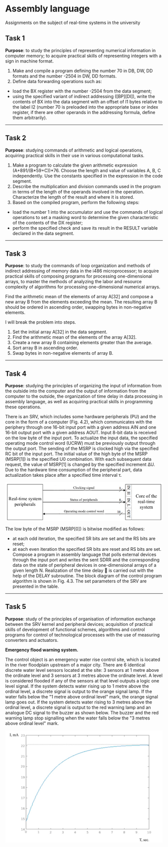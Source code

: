 # Assembly language

Assignments on the subject of real-time systems in the university

## Task 1
**Purpose**: to study the principles of representing numerical information in computer memory; to acquire practical skills of representing integers with a sign in machine format.
1. Make and compile a program defining the number 70 in DB, DW, DD formats and the number -2504 in DW, DD formats.
2. Define data forwarding operations such as:
- load the BX register with the number -2504 from the data segment;
- using the specified variant of indirect addressing ([BP][DI]), write the contents of BX into the data segment with an offset of I1 bytes relative to the label I2 (number 70 is preloaded into the appropriate base or index register, if there are other operands in the addressing formula, define them arbitrarily).

---

## Task 2
**Purpose**: studying commands of arithmetic and logical operations, acquiring practical skills in their use in various computational tasks.
1.	Make a program to calculate the given arithmetic expression (A+891/(B*59+C))*76. Choose the length and value of variables A, B, C independently. Use the constants specified in the expression in the code segment.
2. Describe the multiplication and division commands used in the program in terms of the length of the operands involved in the operation. Characterize the length of the result and where it is stored.
3. Based on the compiled program, perform the following steps:
- load the number 1 into the accumulator and use the commands of logical operations to set a masking word to determine the given characteristic of the contents of the DX register;
- perform the specified check and save its result in the RESULT variable declared in the data segment.

---

## Task 3
**Purpose**: to study the commands of loop organization and methods of indirect addressing of memory data in the i486 microprocessor; to acquire practical skills of composing programs for processing one-dimensional arrays, to master the methods of analyzing the labor and resource complexity of algorithms for processing one-dimensional numerical arrays.

Find the arithmetic mean of the elements of array A[32] and compose a new array B from the elements exceeding the mean. The resulting array B should be ordered in ascending order, swapping bytes in non-negative elements.

I will break the problem into steps.
1.	Set the initial array A[32] in the data segment.
2.	Find the arithmetic mean of the elements of the array A[32].
3.	Create a new array B containing elements greater than the average.
4. Sort array B in ascending order.
5.	Swap bytes in non-negative elements of array B.

---

## Task 4
**Purpose**: studying the principles of organizing the input of information from the outside into the computer and the output of information from the computer to the outside, the organization of time delay in data processing in assembly language, as well as acquiring practical skills in programming these operations.

There is an SRV, which includes some hardware peripherals (PU) and the core in the form of a computer (Fig. 4.2), which communicates with the periphery through one 16-bit input port with a given address AIN and one 16-bit output port with a given address AOUT. Input 8-bit data is received on the low byte of the input port. To actualize the input data, the specified operating mode control word (UCRW) must be previously output through the output port. The sending of the MSRP is clocked high via the specified RC bit of the input port. The initial value of the high byte of the MSRP (MSRP[1]) is the specified U0 combination. With each subsequent data request, the value of MSRP[1] is changed by the specified increment ∆U. Due to the hardware time consumption of the peripheral part, data actualization takes place after a specified time interval τ.


![Structural diagram of the real-time system](img/scheme.png)

The low byte of the MSRP (MSRP[0]) is bitwise modified as follows:
- at each odd iteration, the specified SR bits are set and the RS bits are reset;
- at each even iteration the specified SR bits are reset and RS bits are set.
  Compose a program in assembly language that polls external devices through the input port and writes the sent SDRR and the corresponding data on the state of peripheral devices in one-dimensional arrays of a given length N. Realization of the time delay  is carried out with the help of the DELAY subroutine. The block diagram of the control program algorithm is shown in Fig. 4.3. The set parameters of the SRV are presented in the table.

---

## Task 5
**Purpose**: study of the principles of organisation of information exchange between the SRV kernel and peripheral devices; acquisition of practical skills of development of functional schemes, algorithms and control programs for control of technological processes with the use of measuring converters and actuators.

**Emergency flood warning system.**

The control object is an emergency water rise control site, which is located in the river floodplain upstream of a major city.
There are 6 identical discrete water level sensors located at the site: 3 sensors at 1 metre above the ordinate level and 3 sensors at 3 metres above the ordinate level. A level is considered flooded if any of the sensors at that level outputs a logic one level signal.
If the system detects water rising up to 1 metre above the ordinal level, a discrete signal is output to the orange signal lamp. If the water falls below the "1 metre above ordinal level" mark, the orange signal lamp goes out.
If the system detects water rising to 3 metres above the ordinal level, a discrete signal is output to the red warning lamp and an analogue DC signal to the buzzer as shown below. The buzzer and the red warning lamp stop signalling when the water falls below the "3 metres above ordinal level" mark.

![Schedule of signal output to the audible warning device](img/task5.jpg)

